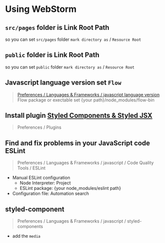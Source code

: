 # Using WebStorm

## `src/pages` folder is Link Root Path
so you can set `src/pages` folder `mark directory as` / `Resource Root`

## `public` folder is Link Root Path
so you can set `public` folder `mark directory as` / `Resource Root`

## Javascript language version set `Flow`
> [Preferences / Languages & Frameworks / javascript language version](https://blog.jetbrains.com/webstorm/2016/11/using-flow-in-webstorm/)
Flow package or exectable set {your path}/node_modules/flow-bin

## Install plugin [Styled Components & Styled JSX](https://plugins.jetbrains.com/plugin/9997-styled-components--styled-jsx/)
> Preferences / Plugins

## Find and fix problems in your JavaScript code ESLint
> Preferences / Languages & Frameworks / javascript / Code Quality Tools / ESLint
- Manual ESLint configuration
  - Node Interpreter: Project
  - ESLint package: {your node_modules/eslint path}
- Configuration file: Automation search

## styled-component
> Preferences / Languages & Frameworks / javascript / styled-components
- add the `media`

